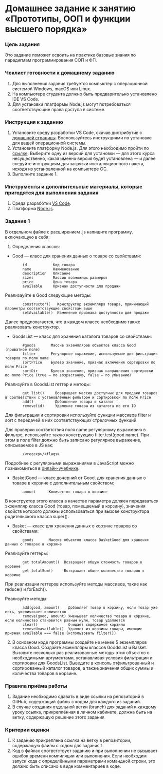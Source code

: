 # Домашнее задание к занятию «Прототипы, ООП и функции высшего порядка»

### Цель задания

Это задание поможет освоить на практике базовые знания по парадигмам программирования ООП и ФП.

### Чеклист готовности к домашнему заданию

1. Для выполнения задания требуется компьютер с операционной системой Windows, macOS или Linux.
2. На компьютере студента должно быть предварительно установлено IDE VS Code.
3. Для установки платформы Node.js могут потребоваться соответствующие права доступа в системе.

### Инструкция к заданию

1. Установите среду разработки VS Code, скачав дистрибутив с [домашней страницы](https://code.visualstudio.com). Воспользуйтесь инструкциями по установке для вашей операционной системы.
2. Установите платформу Node.js. Для этого необходимо пройти по [ссылке](https://nodejs.org/ru). Выберите одну из версий для установки — для этого курса несущественно, какая именно версия будет установлена — и далее следуйте инструкциям для загрузки инсталляционного пакета, исходя из установленной на компьютере ОС.
3. Выполните задание 1.

### Инструменты и дополнительные материалы, которые пригодятся для выполнения задания

1. Среда разработки [VS Code](https://code.visualstudio.com).
2. Платформа [Node.js](https://nodejs.org/ru).

### Задание 1
В отдельном файле с расширением .js напишите программу, включающую в себя:
1. Определения классов:
- Good — класс для хранения данных о товаре со свойствами:
```
        id            Код товара
        name          Наименование
        description   Описание
        sizes         Массив возможных размеров
        price         Цена товара
        available     Признак доступности для продажи
```
Реализауйте в Good следующие методы:
```
        constructor()   Конструктор экземпляра товара, принимающий параметры соответствующие свойствам выше
        setAvailable()  Изменение признака доступности для продажи
```
Далее предполагается, что в каждом классе необходимо также реализовать конструктор.
- GoodsList — класс для хранения каталога товаров со свойствами:
```    
        #goods       Массив экземпляров объектов класса Good (приватное поле)
        filter       Регулярное выражение, используемое для фильтрации товаров по полю name
        sortPrice    Булево значение, признак включения сортировки по полю Price
        sortDir      Булево значение, признак направления сортировки по полю Price (true — по возрастанию, false — по убыванию)
```
Реализуйте в GoodsList геттер и методы:
```    
        get list()     Возвращает массив доступных для продажи товаров в соответствии с установленным фильтром и сортировкой по полю Price
        add()          Добавление товара в каталог
        remove(id)     Удаление товара из каталога по его ID

```     
Для фильтрации и сортировки используйте функции массивов filter и sort с передачей в них соответствующих стрелочных функций.
            
Для проверки соответствия поля name регулярному выражению в фильтре, используйте такую конструкцию filter.test(good.name). При этом в поле filter должно быть записано регулярное выражение, описываемое в JS как: 
```
        /<regexp>/<flags>
```
Подробнее с регулярными выражениями в JavaScript можно познакомиться в [онлайн-учебнике](https://nodejs.org/ru).
- BasketGood — класс дочерний от Good, для хранения данных о товаре в корзине с дополнительным свойством:
```
        amount      Количество товара в корзине
```
В конструктор этого класса в качестве параметра должен передаваться экземпляр класса Good (товар, помещаемый в корзину), значения свойств которого должны использоваться при вызове конструктора родительского класса super().
- Basket — класс для хранения данных о корзине товаров со свойствами:
```
        goods       Массив объектов класса BasketGood для хранения данных о товарах в корзине
```
Реализуйте геттеры:
```
        get totalAmount()  Возвращает общую стоимость товаров в корзине
        get totalSum()     Возвращает общее количество товаров в корзине
```
При реализации геттеров используйте методы массивов, такие как reduce() и forEach().
        
Реализуйте методы:
```
        add(good, amount)    Добавляет товар в корзину, если товар уже есть, увеличивает количество
        remove(good, amount) Уменьшает количество товара в корзине, если количество становится равным нулю, товар удаляется
        clear()              Очищает содержимое корзины
        removeUnavailable()  Удаляет из корзины товары, имеющие признак available === false (использовать filter())
```
2. В основном коде программы создайте не менее 5 экземпляров класса Good. Создайте экземпляры классов GoodsList и Basket.
Вызовите несколько раз реализованные методы этих объектов с необходимыми аргументами, устанавливая условия фильтрации и сортировки для GoodsList.
Выведите в консоль отфильтрованный и сортированный каталог товаров, а также значения общих суммы и количества товаров в корзине.

### Правила приёма работы

1. Задание необходимо сдавать в виде ссылки на репозиторий в GitHub, содержащий файлы с кодом для каждого из заданий.
2. В случае создания отдельной ветки (branch) для заданий к каждому уроку ссылка, прикреплённая в личном кабинете, должна быть на ветку, содержащую решение этого задания.

### Критерии оценки

1. К заданию прикреплена ссылка на ветку в репозитории, содержащую файлы с кодом для задания 1.
2. Код в файлах соответствует заданию и при выполнении не вызывает ошибок времени компиляции или выполнения. Если необходим запуск кода с определёнными параметрами командной строки, это должно быть описано в виде комментариев в коде.

